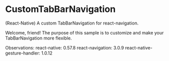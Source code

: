 # CustomTabBarNavigation
(React-Native) A custom TabBarNavigation for react-navigation.

Welcome, friend!
The purpose of this sample is to customize and make your TabBarNavigation more flexible.

Observations:
react-native: 0.57.8
react-navigation: 3.0.9
react-native-gesture-handler: 1.0.12
